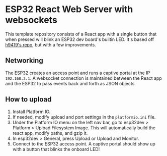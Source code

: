 # ESP32 React Web Server with websockets

This template repository consists of a React app with a single button that when pressed will 
blink an ESP32 dev board's builtin LED. It's based off [h9419's repo](https://github.com/h9419/ESP_AP_Webserver), 
but with a few improvements. 

## Networking

The ESP32 creates an access point and runs a captive portal at the IP `192.168.2.1`. A websocket connection 
is maintained between the React app and the ESP32 to pass events back and forth as JSON objects. 

## How to upload

1. Install Platform IO.
2. If needed, modify upload and port settings in the `platformio.ini` file.
3. Under the Platform IO menu on the left nav bar, go to esp32dev > Platform > Upload Filesystem Image. 
This will automatically build the react app, modify paths, and gzip it.
4. In esp32dev > General, press Upload or Upload and Monitor. 
5. Connect to the ESP32 access point. A captive portal should show up with a button that blinks the onboard LED!